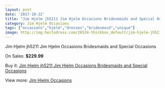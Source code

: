 ```yaml
---
layout: post
date: '2017-10-22'
title: "Jim Hjelm jh5211 Jim Hjelm Occasions Bridesmaids and Special Occasions"
category: Jim Hjelm Occasions
tags: ["occasions","hjelm","dresses","bridesmaid","unique"]
image: http://img.hectodress.com/26524-thickbox_default/jim-hjelm-jh5211-jim-hjelm-occasions-bridesmaids-and-special-occasions.jpg
---
```

Jim Hjelm jh5211 Jim Hjelm Occasions Bridesmaids and Special Occasions

On Sales: **$229.99**
<a href="https://www.hectodress.com/jim-hjelm-occasions/12296-jim-hjelm-jh5211-jim-hjelm-occasions-bridesmaids-and-special-occasions.html"><amp-img layout="responsive" width="600" height="600" src="//img.hectodress.com/26524-thickbox_default/jim-hjelm-jh5211-jim-hjelm-occasions-bridesmaids-and-special-occasions.jpg" alt="Jim Hjelm jh5211 Jim Hjelm Occasions Bridesmaids and Special Occasions 0" /></a>
<a href="https://www.hectodress.com/jim-hjelm-occasions/12296-jim-hjelm-jh5211-jim-hjelm-occasions-bridesmaids-and-special-occasions.html"><amp-img layout="responsive" width="600" height="600" src="//img.hectodress.com/26526-thickbox_default/jim-hjelm-jh5211-jim-hjelm-occasions-bridesmaids-and-special-occasions.jpg" alt="Jim Hjelm jh5211 Jim Hjelm Occasions Bridesmaids and Special Occasions 1" /></a>
<a href="https://www.hectodress.com/jim-hjelm-occasions/12296-jim-hjelm-jh5211-jim-hjelm-occasions-bridesmaids-and-special-occasions.html"><amp-img layout="responsive" width="600" height="600" src="//img.hectodress.com/26525-thickbox_default/jim-hjelm-jh5211-jim-hjelm-occasions-bridesmaids-and-special-occasions.jpg" alt="Jim Hjelm jh5211 Jim Hjelm Occasions Bridesmaids and Special Occasions 2" /></a>

Buy it: [Jim Hjelm jh5211 Jim Hjelm Occasions Bridesmaids and Special Occasions](https://www.hectodress.com/jim-hjelm-occasions/12296-jim-hjelm-jh5211-jim-hjelm-occasions-bridesmaids-and-special-occasions.html "Jim Hjelm jh5211 Jim Hjelm Occasions Bridesmaids and Special Occasions")

View more: [Jim Hjelm Occasions](https://www.hectodress.com/190-jim-hjelm-occasions "Jim Hjelm Occasions")